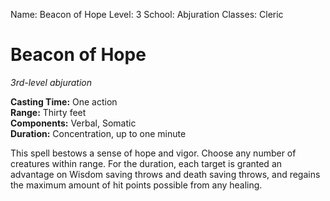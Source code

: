 Name: Beacon of Hope
Level: 3
School: Abjuration
Classes: Cleric

# Beacon of Hope 
_3rd-level abjuration_ 

**Casting Time:** One action   
**Range:** Thirty feet   
**Components:** Verbal, Somatic    
**Duration:** Concentration, up to one minute 

This spell bestows a sense of hope and vigor. Choose any number of creatures within range. For the duration, each target is granted an advantage on Wisdom saving throws and death saving throws, and regains the maximum amount of hit points possible from any healing. 
